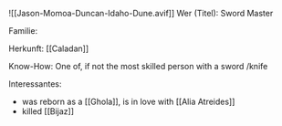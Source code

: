 ![[Jason-Momoa-Duncan-Idaho-Dune.avif]]
Wer (Titel): Sword Master

Familie:

Herkunft: [[Caladan]] 

Know-How: One of, if not the most skilled person with a sword /knife

Interessantes: 
- was reborn as a [[Ghola]], is in love with [[Alia Atreides]] 
- killed [[Bijaz]] 